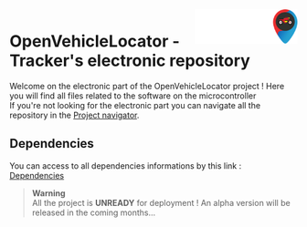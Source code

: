 <a href="https://github.com/eziocangialosi/OpenVehicleLocator">
    <img src="https://raw.githubusercontent.com/eziocangialosi/OVL-Documentation/master/images/OVL_logo_name_white.png" alt="OVL logo" title="OVL" align="right" height="60" />
</a>

# OpenVehicleLocator - Tracker's electronic repository
Welcome on the electronic part of the OpenVehicleLocator project ! Here you will find all files related to the software on the microcontroller <br>
If you're not looking for the electronic part you can navigate all the repository in the [Project navigator](https://github.com/eziocangialosi/OpenVehicleLocator#project-navigation).

## Dependencies
You can access to all dependencies informations by this link : [Dependencies](https://github.com/eziocangialosi/OVL-Documentation/blob/master/tracker-iot/dependencies.md)

> **Warning**<br>
> All the project is **UNREADY** for deployment ! An alpha version will be released in the coming months...
